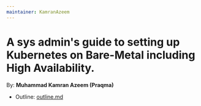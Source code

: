 ```yaml
---
maintainer: KamranAzeem
---
```


# A sys admin's guide to setting up Kubernetes on Bare-Metal including High Availability.
By: **Muhammad Kamran Azeem (Praqma)**

* Outline: [outline.md](outline.md)

